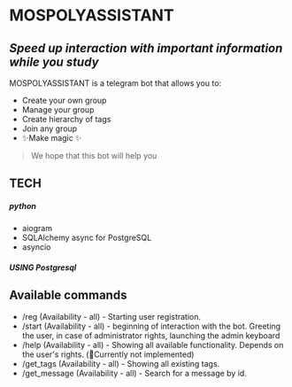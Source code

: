 # MOSPOLYASSISTANT
## _Speed up interaction with important information while you study_

MOSPOLYASSISTANT is a telegram bot that allows you to:

- Create your own group
- Manage your group
- Create hierarchy of tags
- Join any group
- ✨Make  magic ✨

> We hope that this bot
> will help you

## TECH
##### python
- aiogram
- SQLAlchemy async for PostgreSQL
- asyncio
 
##### USING Postgresql

## Available commands 
- /reg (Availability - all) - Starting user registration.
- /start (Availability - all) - beginning of interaction with the bot. Greeting the user, in case of administrator rights, launching the admin keyboard
- /help (Availability - all) - Showing all available functionality. Depends on the user's rights. (🔴Currently not implemented)
- /get_tags (Availability - all) - Showing all existing tags.
- /get_message (Availability - all) - Search for a message by id.